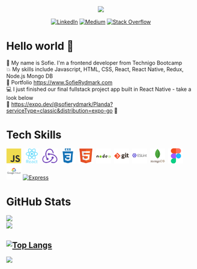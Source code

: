<div id="header" align="center">
  
  <img src="https://media.giphy.com/media/vLlpbDafjgHystuJ0a/giphy.gif" width="100"/>
  
[![LinkedIn](https://img.shields.io/badge/LinkedIn-%230077B5.svg?logo=linkedin&logoColor=white)](https://linkedin.com/in/sofierydmark)
[![Medium](https://img.shields.io/badge/Medium-12100E?logo=medium&logoColor=white)](https://medium.com/@sofie.rydmark)
[![Stack Overflow](https://img.shields.io/badge/-Stackoverflow-FE7A16?logo=stack-overflow&logoColor=white)](https://stackoverflow.com/users/18598322) 
</div>

# Hello world 👋
🐶 My name is Sofie. I'm a frontend developer from Technigo Bootcamp<br> 
💥 My skills include Javascript, HTML, CSS, React, React Native, Redux, Node.js Mongo DB <br>
🐶 Portfolio https://www.SofieRydmark.com<br> 
💻 I just finished our final fullstack project app built in React Native - take a look below  <br> 
  🧡 https://expo.dev/@sofierydmark/Planda?serviceType=classic&distribution=expo-go 🧡


# Tech Skills
<div>
  <img src="https://github.com/devicons/devicon/blob/master/icons/javascript/javascript-original.svg" title="JavaScript" alt="JavaScript" width="40" height="40"/>&nbsp;
  <img src="https://github.com/devicons/devicon/blob/master/icons/react/react-original-wordmark.svg" title="React" alt="React" width="40" height="40"/>&nbsp;
  <img src="https://github.com/devicons/devicon/blob/master/icons/redux/redux-original.svg" title="Redux" alt="Redux " width="40" height="40"/>&nbsp;
  <img src="https://github.com/devicons/devicon/blob/master/icons/css3/css3-plain-wordmark.svg"  title="CSS3" alt="CSS" width="40" height="40"/>&nbsp;
  <img src="https://github.com/devicons/devicon/blob/master/icons/html5/html5-original.svg" title="HTML5" alt="HTML" width="40" height="40"/>&nbsp;
  <img src="https://github.com/devicons/devicon/blob/master/icons/nodejs/nodejs-original-wordmark.svg" title="NodeJS" alt="NodeJS" width="40" height="40"/>&nbsp;
  <img src="https://github.com/devicons/devicon/blob/master/icons/git/git-original-wordmark.svg" title="Git" **alt="Git" width="40" height="40"/>&nbsp;
  <img src="https://github.com/devicons/devicon/blob/master/icons/eslint/eslint-original-wordmark.svg" title="Eslint" **alt="Eslint" width="40" height="40"/>&nbsp;
  <img src="https://github.com/devicons/devicon/blob/master/icons/mongodb/mongodb-original-wordmark.svg" title="MongoDB" **alt="MongoDB" width="40" height="40"/>&nbsp;
  <img src="https://github.com/devicons/devicon/blob/master/icons/figma/figma-original.svg" title="Figma" **alt="Figma" width="40" height="40"/>
  <img src="https://github.com/devicons/devicon/blob/master/icons/googlecloud/googlecloud-original-wordmark.svg" title="GoogleCloud" **alt="GoogleCloud" width="40" 
  height="40"/>
  <a href="https://expressjs.com/" target="_blank" rel="noreferrer"><img src="https://raw.githubusercontent.com/danielcranney/readme-generator/main/public/icons/skills/express-colored.svg" width="36" height="36" alt="Express" /></a>
 

</div>

# GitHub Stats
![](https://github-readme-stats-sigma-five.vercel.app/api?username=SofieRydmark&theme=highcontrast&hide_border=true&include_all_commits=true&count_private=false)<br/>
![](https://github-readme-streak-stats-sigma-five.herokuapp.com/?user=SofieRydmark&theme=highcontrast&hide_border=true)<br/>

[![Top Langs](https://github-readme-stats-sigma-five.vercel.app/api/top-langs/?username=SofieRydmark&layout=compact&theme=vision-friendly-dark)](https://github.com/anuraghazra/github-readme-stats)
---
[![](https://visitcount.itsvg.in/api?id=SofieRydmark&icon=9&color=12)](https://visitcount.itsvg.in)


<!---
SofieRydmark/SofieRydmark is a ✨ special ✨ repository because its `README.md` (this file) appears on your GitHub profile.
You can click the Preview link to take a look at your changes.
--->
